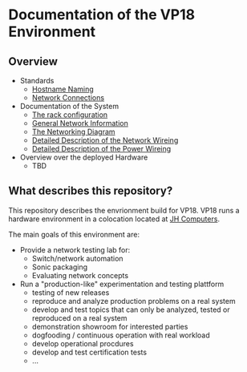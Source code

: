 # Documentation of the VP18 Environment

## Overview

* Standards
  * [Hostname Naming](documentation/standards/Hostname_Naming.md)
  * [Network Connections](documentation/standards/System_Network_Connections.md)
* Documentation of the System
  * [The rack configuration](documentation/System_Rack_Setup.md)
  * [General Network Information](documentation/System_Networks.md)
  * [The Networking Diagram](documentation/System_Network_Diagram.md)
  * [Detailed Description of the Network Wireing](documentation/System_Network_Wireing.md)
  * [Detailed Description of the Power Wireing](documentation/System_Power_Wireing.md)
* Overview over the deployed Hardware
  * TBD

## What describes this repository?

This repository describes the envrionment build for VP18.
VP18 runs a hardware environment in a colocation located at [JH Computers](https://jh-computers.de/).

The main goals of this environment are:

* Provide a network testing lab for:
  * Switch/network automation
  * Sonic packaging
  * Evaluating network concepts
* Run a "production-like" experimentation and testing plattform
  * testing of new releases
  * reproduce and analyze production problems on a real system
  * develop and test topics that can only be analyzed, tested or reproduced on a real system
  * demonstration showroom for interested parties
  * dogfooding / continuous operation with real workload
  * develop operational procdures
  * develop and test certification tests
  * ...


